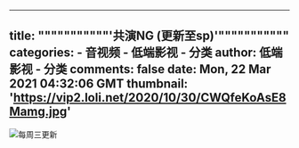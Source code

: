 
---
title: """""""""""'共演NG (更新至sp)'"""""""""""
categories: 
    - 音视频
    - 低端影视 - 分类
author: 低端影视 - 分类
comments: false
date: Mon, 22 Mar 2021 04:32:06 GMT
thumbnail: 'https://vip2.loli.net/2020/10/30/CWQfeKoAsE8Mamg.jpg'
---

<div>   
<img src="https://vip2.loli.net/2020/10/30/CWQfeKoAsE8Mamg.jpg" style="max-width: 100%;" referrerpolicy="no-referrer">每周三更新  
</div>
            